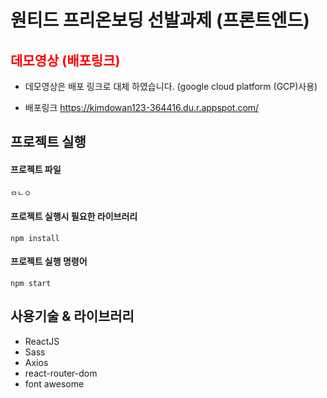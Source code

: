 # 원티드 프리온보딩 선발과제 (프론트엔드)

## <span style="color:red"> 데모영상 (배포링크) </span>

- 데모영상은 배포 링크로 대체 하였습니다. (google cloud platform (GCP)사용)

- 배포링크 https://kimdowan123-364416.du.r.appspot.com/

## 프로젝트 실행

#### 프로젝트 파일

```
ㅁㄴㅇ
```

#### 프로젝트 실행시 필요한 라이브러리

```
npm install
```

#### 프로젝트 실행 명령어
```
npm start
```
## 사용기술 & 라이브러리
- ReactJS
- Sass
- Axios
- react-router-dom
- font awesome


